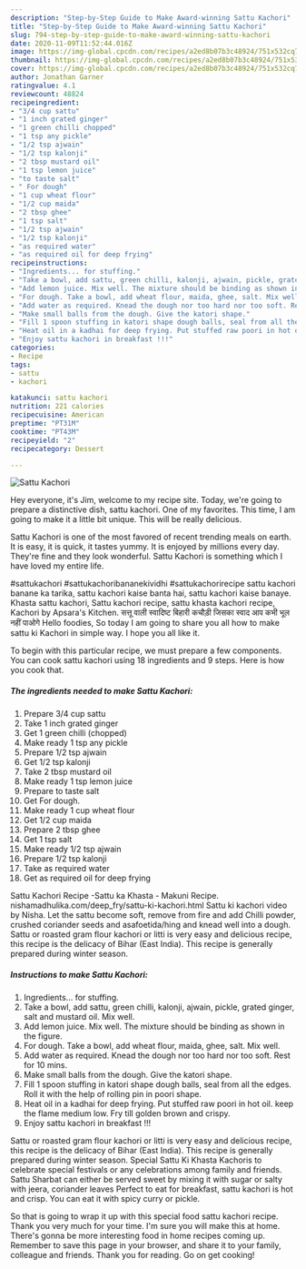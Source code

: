 ```yaml
---
description: "Step-by-Step Guide to Make Award-winning Sattu Kachori"
title: "Step-by-Step Guide to Make Award-winning Sattu Kachori"
slug: 794-step-by-step-guide-to-make-award-winning-sattu-kachori
date: 2020-11-09T11:52:44.016Z
image: https://img-global.cpcdn.com/recipes/a2ed8b07b3c48924/751x532cq70/sattu-kachori-recipe-main-photo.jpg
thumbnail: https://img-global.cpcdn.com/recipes/a2ed8b07b3c48924/751x532cq70/sattu-kachori-recipe-main-photo.jpg
cover: https://img-global.cpcdn.com/recipes/a2ed8b07b3c48924/751x532cq70/sattu-kachori-recipe-main-photo.jpg
author: Jonathan Garner
ratingvalue: 4.1
reviewcount: 48824
recipeingredient:
- "3/4 cup sattu"
- "1 inch grated ginger"
- "1 green chilli chopped"
- "1 tsp any pickle"
- "1/2 tsp ajwain"
- "1/2 tsp kalonji"
- "2 tbsp mustard oil"
- "1 tsp lemon juice"
- "to taste salt"
- " For dough"
- "1 cup wheat flour"
- "1/2 cup maida"
- "2 tbsp ghee"
- "1 tsp salt"
- "1/2 tsp ajwain"
- "1/2 tsp kalonji"
- "as required water"
- "as required oil for deep frying"
recipeinstructions:
- "Ingredients... for stuffing."
- "Take a bowl, add sattu, green chilli, kalonji, ajwain, pickle, grated ginger, salt and mustard oil. Mix well."
- "Add lemon juice. Mix well. The mixture should be binding as shown in the figure."
- "For dough. Take a bowl, add wheat flour, maida, ghee, salt. Mix well."
- "Add water as required. Knead the dough nor too hard nor too soft. Rest for 10 mins."
- "Make small balls from the dough. Give the katori shape."
- "Fill 1 spoon stuffing in katori shape dough balls, seal from all the edges. Roll it with the help of rolling pin in poori shape."
- "Heat oil in a kadhai for deep frying. Put stuffed raw poori in hot oil. keep the flame medium low. Fry till golden brown and crispy."
- "Enjoy sattu kachori in breakfast !!!"
categories:
- Recipe
tags:
- sattu
- kachori

katakunci: sattu kachori 
nutrition: 221 calories
recipecuisine: American
preptime: "PT31M"
cooktime: "PT43M"
recipeyield: "2"
recipecategory: Dessert

---
```



![Sattu Kachori](https://img-global.cpcdn.com/recipes/a2ed8b07b3c48924/751x532cq70/sattu-kachori-recipe-main-photo.jpg)

Hey everyone, it's Jim, welcome to my recipe site. Today, we're going to prepare a distinctive dish, sattu kachori. One of my favorites. This time, I am going to make it a little bit unique. This will be really delicious.

Sattu Kachori is one of the most favored of recent trending meals on earth. It is easy, it is quick, it tastes yummy. It is enjoyed by millions every day. They're fine and they look wonderful. Sattu Kachori is something which I have loved my entire life.

#sattukachori #sattukachoribananekividhi #sattukachorirecipe sattu kachori banane ka tarika, sattu kachori kaise banta hai, sattu kachori kaise banaye. Khasta sattu kachori, Sattu kachori recipe, sattu khasta kachori recipe, Kachori by Apsara&#39;s Kitchen. सत्तू वाली स्वादिष्ट बिहारी कचौड़ी जिसका स्वाद आप कभी भूल नहीं पाओगे Hello foodies, So today I am going to share you all how to make sattu ki Kachori in simple way. I hope you all like it.


To begin with this particular recipe, we must prepare a few components. You can cook sattu kachori using 18 ingredients and 9 steps. Here is how you cook that.

<!--inarticleads1-->

##### The ingredients needed to make Sattu Kachori:

1. Prepare 3/4 cup sattu
1. Take 1 inch grated ginger
1. Get 1 green chilli (chopped)
1. Make ready 1 tsp any pickle
1. Prepare 1/2 tsp ajwain
1. Get 1/2 tsp kalonji
1. Take 2 tbsp mustard oil
1. Make ready 1 tsp lemon juice
1. Prepare to taste salt
1. Get  For dough.
1. Make ready 1 cup wheat flour
1. Get 1/2 cup maida
1. Prepare 2 tbsp ghee
1. Get 1 tsp salt
1. Make ready 1/2 tsp ajwain
1. Prepare 1/2 tsp kalonji
1. Take as required water
1. Get as required oil for deep frying


Sattu Kachori Recipe -Sattu ka Khasta - Makuni Recipe. nishamadhulika.com/deep_fry/sattu-ki-kachori.html Sattu ki kachori video by Nisha. Let the sattu become soft, remove from fire and add Chilli powder, crushed coriander seeds and asafoetida/hing and knead well into a dough. Sattu or roasted gram flour kachori or litti is very easy and delicious recipe, this recipe is the delicacy of Bihar (East India). This recipe is generally prepared during winter season. 

<!--inarticleads2-->

##### Instructions to make Sattu Kachori:

1. Ingredients... for stuffing.
1. Take a bowl, add sattu, green chilli, kalonji, ajwain, pickle, grated ginger, salt and mustard oil. Mix well.
1. Add lemon juice. Mix well. The mixture should be binding as shown in the figure.
1. For dough. Take a bowl, add wheat flour, maida, ghee, salt. Mix well.
1. Add water as required. Knead the dough nor too hard nor too soft. Rest for 10 mins.
1. Make small balls from the dough. Give the katori shape.
1. Fill 1 spoon stuffing in katori shape dough balls, seal from all the edges. Roll it with the help of rolling pin in poori shape.
1. Heat oil in a kadhai for deep frying. Put stuffed raw poori in hot oil. keep the flame medium low. Fry till golden brown and crispy.
1. Enjoy sattu kachori in breakfast !!!


Sattu or roasted gram flour kachori or litti is very easy and delicious recipe, this recipe is the delicacy of Bihar (East India). This recipe is generally prepared during winter season. Special Sattu Ki Khasta Kachoris to celebrate special festivals or any celebrations among family and friends. Sattu Sharbat can either be served sweet by mixing it with sugar or salty with jeera, coriander leaves Perfect to eat for breakfast, sattu kachori is hot and crisp. You can eat it with spicy curry or pickle. 

So that is going to wrap it up with this special food sattu kachori recipe. Thank you very much for your time. I'm sure you will make this at home. There's gonna be more interesting food in home recipes coming up. Remember to save this page in your browser, and share it to your family, colleague and friends. Thank you for reading. Go on get cooking!
